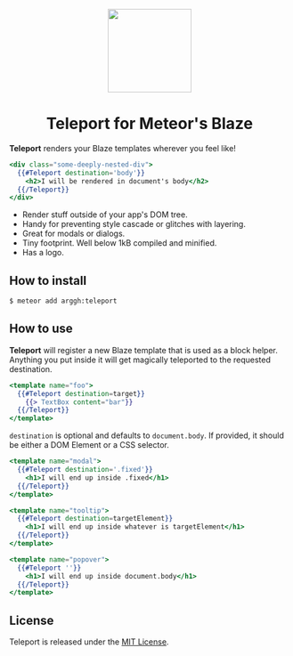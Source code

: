 
<p align="center"><img src="http://arggh.github.io/blaze-teleport/images/teleport@2x.png" width="150"/>
<h1 align="center">Teleport for Meteor's Blaze</h1>
</p>

**Teleport** renders your Blaze templates wherever you feel like!

```handlebars
<div class="some-deeply-nested-div">
  {{#Teleport destination='body'}}
    <h2>I will be rendered in document's body</h2>
  {{/Teleport}}
</div>
```

- Render stuff outside of your app's DOM tree.
- Handy for preventing style cascade or glitches with layering.
- Great for modals or dialogs.
- Tiny footprint. Well below 1kB compiled and minified.
- Has a logo.

## How to install

```bash
$ meteor add arggh:teleport
```

## How to use

**Teleport** will register a new Blaze template that is used as a block helper. Anything you put inside it will get magically teleported to the requested destination.

```handlebars
<template name="foo">
  {{#Teleport destination=target}}
    {{> TextBox content="bar"}}
  {{/Teleport}}
</template>
```

`destination` is optional and defaults to `document.body`. If provided, it should be either a DOM Element or a CSS selector.

```handlebars
<template name="modal">
  {{#Teleport destination='.fixed'}}
    <h1>I will end up inside .fixed</h1>
  {{/Teleport}}
</template>
```

```handlebars
<template name="tooltip">
  {{#Teleport destination=targetElement}}
    <h1>I will end up inside whatever is targetElement</h1>
  {{/Teleport}}
</template>
```

```handlebars
<template name="popover">
  {{#Teleport ''}}
    <h1>I will end up inside document.body</h1>
  {{/Teleport}}
</template>
```

## License

Teleport is released under the [MIT License](http://opensource.org/licenses/MIT).
